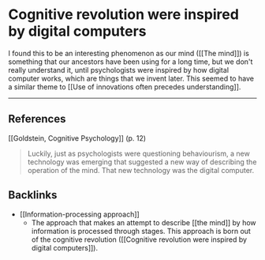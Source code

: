 # Cognitive revolution were inspired by digital computers
I found this to be an interesting phenomenon as our mind ([[The mind]]) is something that our ancestors have been using for a long time, but we don't really understand it, until psychologists were inspired by how digital computer works, which are things that we invent later. This seemed to have a similar theme to [[Use of innovations often precedes understanding]].

---
## References
[[Goldstein, Cognitive Psychology]] (p. 12)
> Luckily, just as psychologists were questioning behaviourism, a new technology was emerging that suggested a new way of describing the operation of the mind. That new technology was the digital computer.

## Backlinks
* [[Information-processing approach]]
	* The approach that makes an attempt to describe [[the mind]] by how information is processed through stages. This approach is born out of the cognitive revolution ([[Cognitive revolution were inspired by digital computers]]).

<!-- #connection #evergreen -->

<!-- {BearID:99858736-4831-4059-A5B6-D88C21440715-64008-00000155DFD6E584} -->
